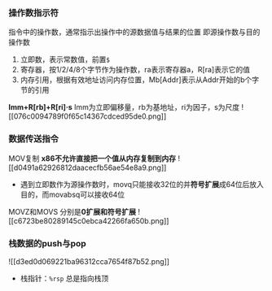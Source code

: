 ### 操作数指示符
指令中的操作数，通常指示出操作中的源数据值与结果的位置 即源操作数与目的操作数
1. 立即数，表示常数值，前置`$`
2. 寄存器，按1/2/4/8个字节作为操作数，ra表示寄存器a，R[ra]表示它的值
3. 内存引用，根据有效地址访问内存位置，Mb[Addr]表示从Addr开始的b个字节的引用

**Imm+R[rb]+R[ri]·s**
Imm为立即偏移量，rb为基地址，ri为因子，s为尺度
![[076c0094789f0f65c14367cdced95de0.png]]

### 数据传送指令

MOV复制 **x86不允许直接把一个值从内存复制到内存**
![[d0491a62926812daacecfb56ae54e8a9.png]]
- 遇到立即数作为源操作数时，movq只能接收32位的并**符号扩展**成64位后放入目的，而movabsq可以接收64位

MOVZ和MOVS 分别是**0扩展和符号扩展**
![[c6723be80289145c0ebca42266fa650b.png]]
### 栈数据的push与pop
![[d3ed0d069221ba96312cca7654f87b52.png]]
- 栈指针：`%rsp`  总是指向栈顶